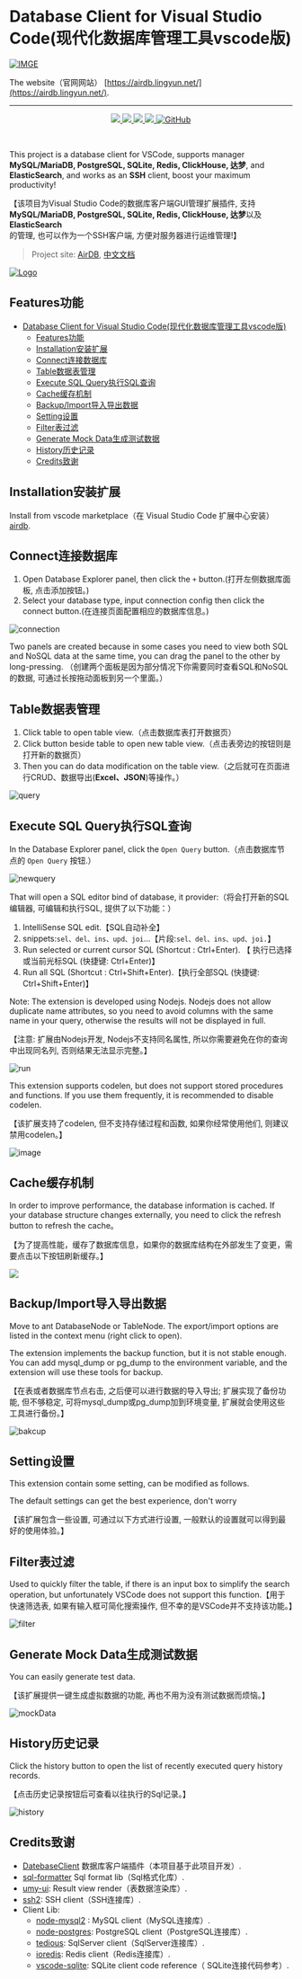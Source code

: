 # Database Client for Visual Studio Code(现代化数据库管理工具vscode版)

[![IMGE](https://cdn.jiangruyi.com/sbase/image/airdb/main.png)](https://cdn.jiangruyi.com/sbase/image/airdb/main.png)


The website（官网网站）  [https://airdb.lingyun.net/](https://airdb.lingyun.net/).

---

<p align="center">
<a href="https://marketplace.visualstudio.com/items?itemName=jry.airdb">
    <img src="https://img.shields.io/vscode-marketplace/v/jry.airdb.png?label=vscode%20marketplace">
  </a>
  <a href="https://marketplace.visualstudio.com/items?itemName=jry">
    <img src="https://vsmarketplacebadge.apphb.com/installs-short/jry.airdb.png">
  </a>
  <a href="https://github.com/ijry/airdb">
    <img src="https://img.shields.io/github/stars/ijry/airdb?logo=github&style=flat">
  </a>
  <a href="https://marketplace.visualstudio.com/items?itemName=jry">
    <img src="https://img.shields.io/vscode-marketplace/r/jry.airdb.png">
  </a>
  <a href="https://marketplace.visualstudio.com/items?itemName=jry">
    <img alt="GitHub" src="https://img.shields.io/github/license/ijry/airdb">
  </a>
</p>
<br>

This project is a database client for VSCode, supports manager **MySQL/MariaDB, PostgreSQL, SQLite, Redis, ClickHouse, 达梦**, and **ElasticSearch**, and works as an **SSH** client, boost your maximum productivity!

【该项目为Visual Studio Code的数据库客户端GUI管理扩展插件, 支持**MySQL/MariaDB, PostgreSQL, SQLite, Redis, ClickHouse, 达梦**以及**ElasticSearch**的管理, 也可以作为一个SSH客户端, 方便对服务器进行运维管理!】

> Project site: [AirDB](https://github.com/ijry/airdb), [中文文档](README_CN.md)

[![Logo](https://cdn.jiangruyi.com/sbase/image/airdb/logo_dark.png)](https://airdb.lingyun.net)

## Features功能

- [Database Client for Visual Studio Code(现代化数据库管理工具vscode版)](#database-client-for-visual-studio-code现代化数据库管理工具vscode版)
  - [Features功能](#features功能)
  - [Installation安装扩展](#installation安装扩展)
  - [Connect连接数据库](#connect连接数据库)
  - [Table数据表管理](#table数据表管理)
  - [Execute SQL Query执行SQL查询](#execute-sql-query执行sql查询)
  - [Cache缓存机制](#cache缓存机制)
  - [Backup/Import导入导出数据](#backupimport导入导出数据)
  - [Setting设置](#setting设置)
  - [Filter表过滤](#filter表过滤)
  - [Generate Mock Data生成测试数据](#generate-mock-data生成测试数据)
  - [History历史记录](#history历史记录)
  - [Credits致谢](#credits致谢)

## Installation安装扩展

Install from vscode marketplace（在 Visual Studio Code 扩展中心安装） [airdb](https://marketplace.visualstudio.com/items?itemName=jry.airdb).

## Connect连接数据库

1. Open Database Explorer panel, then click the `+` button.(打开左侧数据库面板, 点击添加按钮。)
2. Select your database type, input connection config then click the connect button.(在连接页面配置相应的数据库信息。)
   

![connection](https://cdn.jiangruyi.com/sbase/image/airdb/connection.png)


Two panels are created because in some cases you need to view both SQL and NoSQL data at the same time, you can drag the panel to the other by long-pressing.
（创建两个面板是因为部分情况下你需要同时查看SQL和NoSQL的数据, 可通过长按拖动面板到另一个里面。）

## Table数据表管理

1. Click table to open table view.（点击数据库表打开数据页）
2. Click button beside table to open new table view.（点击表旁边的按钮则是打开新的数据页）
3. Then you can do data modification on the table view.（之后就可在页面进行CRUD、数据导出(**Excel、JSON**)等操作。）

![query](https://cdn.jiangruyi.com/sbase/image/airdb/QueryTable.png)

## Execute SQL Query执行SQL查询

In the Database Explorer panel, click the `Open Query` button.（点击数据库节点的 `Open Query` 按钮.）

![newquery](https://cdn.jiangruyi.com/sbase/image/airdb/newquery.png)

That will open a SQL editor bind of database, it provider:（将会打开新的SQL编辑器, 可编辑和执行SQL, 提供了以下功能：）

1. IntelliSense SQL edit.【SQL自动补全】
2. snippets:`sel、del、ins、upd、joi`...【片段:`sel、del、ins、upd、joi.`】
3. Run selected or current cursor SQL (Shortcut : Ctrl+Enter). 【 执行已选择或当前光标SQL (快捷键: Ctrl+Enter)】
4. Run all SQL (Shortcut : Ctrl+Shift+Enter).【执行全部SQL (快捷键: Ctrl+Shift+Enter)】

Note: The extension is developed using Nodejs. Nodejs does not allow duplicate name attributes, so you need to avoid columns with the same name in your query, otherwise the results will not be displayed in full.

【注意: 扩展由Nodejs开发, Nodejs不支持同名属性, 所以你需要避免在你的查询中出现同名列, 否则结果无法显示完整。】

![run](images/run.jpg)

This extension supports codelen, but does not support stored procedures and functions. If you use them frequently, it is recommended to disable codelen.

【该扩展支持了codelen, 但不支持存储过程和函数, 如果你经常使用他们, 则建议禁用codelen。】

![image](https://cdn.jiangruyi.com/sbase/image/airdb/settings.png)

## Cache缓存机制

In order to improve performance, the database information is cached. If your database structure changes externally, you need to click the refresh button to refresh the cache。

【为了提高性能，缓存了数据库信息，如果你的数据库结构在外部发生了变更，需要点击以下按钮刷新缓存。】

![](images/1638342622208.png)

## Backup/Import导入导出数据

Move to ant DatabaseNode or TableNode. The export/import options are listed in the context menu (right click to open).

The extension implements the backup function, but it is not stable enough. You can add mysql_dump or pg_dump to the environment variable, and the extension will use these tools for backup.

【在表或者数据库节点右击, 之后便可以进行数据的导入导出; 扩展实现了备份功能, 但不够稳定, 可将mysql_dump或pg_dump加到环境变量, 扩展就会使用这些工具进行备份。】

![bakcup](images/Backup.jpg)

## Setting设置

This extension contain some setting, can be modified as follows.

The default settings can get the best experience, don't worry

【该扩展包含一些设置, 可通过以下方式进行设置, 一般默认的设置就可以得到最好的使用体验。】

## Filter表过滤

Used to quickly filter the table, if there is an input box to simplify the search operation, but unfortunately VSCode does not support this function.【用于快速筛选表, 如果有输入框可简化搜索操作, 但不幸的是VSCode并不支持该功能。】

![filter](images/filter.gif)

## Generate Mock Data生成测试数据

You can easily generate test data.

【该扩展提供一键生成虚拟数据的功能, 再也不用为没有测试数据而烦恼。】

![mockData](images/mockData.jpg)

## History历史记录

Click the history button to open the list of recently executed query history records.

【点击历史记录按钮后可查看以往执行的Sql记录。】

![history](images/history.jpg)

## Credits致谢

- [DatebaseClient](https://github.com/cweijan/vscode-database-client) 数据库客户端插件（本项目基于此项目开发）.
- [sql-formatter](https://github.com/zeroturnaround/sql-formatter) Sql format lib（Sql格式化库）.
- [umy-ui](https://github.com/u-leo/umy-ui): Result view render（表数据渲染库）.
- [ssh2](https://github.com/mscdex/ssh2): SSH client（SSH连接库）.
- Client Lib:
  - [node-mysql2](https://github.com/sidorares/node-mysql2) : MySQL client（MySQL连接库）.
  - [node-postgres](https://github.com/brianc/node-postgres): PostgreSQL client（PostgreSQL连接库）.
  - [tedious](https://github.com/tediousjs/tedious): SqlServer client（SqlServer连接库）.
  - [ioredis](https://github.com/luin/ioredis): Redis client（Redis连接库）.
  - [vscode-sqlite](https://github.com/AlexCovizzi/vscode-sqlite): SQLite client code reference（ SQLite连接代码参考）.
